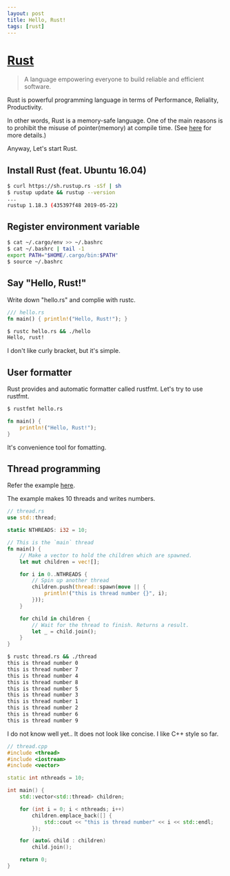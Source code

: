 ```yaml
---
layout: post
title: Hello, Rust!
tags: [rust]
---
```


# [Rust](https://www.rust-lang.org/)
> A language empowering everyone to build reliable and efficient software.

Rust is powerful programming language in terms of Performance, Reliality, Productivity. 

In other words, Rust is a memory-safe language. One of the main reasons is to prohibit the misuse of pointer(memory) at compile time. (See [here](https://doc.rust-lang.org/nomicon/meet-safe-and-unsafe.html#meet-safe-and-unsafe) for more details.)  

Anyway, Let's start Rust.

## Install Rust (feat. Ubuntu 16.04)
```sh
$ curl https://sh.rustup.rs -sSf | sh
$ rustup update && rustup --version
...
rustup 1.18.3 (435397f48 2019-05-22)
```

## Register environment variable
```sh
$ cat ~/.cargo/env >> ~/.bashrc
$ cat ~/.bashrc | tail -1
export PATH="$HOME/.cargo/bin:$PATH"
$ source ~/.bashrc
```

## Say "Hello, Rust!"
Write down "hello.rs" and complie with rustc.
```rust
/// hello.rs
fn main() { println!("Hello, Rust!"); }
```
```sh
$ rustc hello.rs && ./hello
Hello, rust!
```
I don't like curly bracket, but it's simple.  

## User formatter
Rust provides and automatic formatter called rustfmt. Let's try to use rustfmt.
```sh
$ rustfmt hello.rs
```
```rust
fn main() {
    println!("Hello, Rust!");
}
```
It's convenience tool for fomatting.

## Thread programming
Refer the example [here](https://doc.rust-lang.org/rust-by-example/std_misc/threads.html).

The example makes 10 threads and writes numbers.
```rust
// thread.rs
use std::thread;

static NTHREADS: i32 = 10;

// This is the `main` thread
fn main() {
    // Make a vector to hold the children which are spawned.
    let mut children = vec![];

    for i in 0..NTHREADS {
        // Spin up another thread
        children.push(thread::spawn(move || {
            println!("this is thread number {}", i);
        }));
    }

    for child in children {
        // Wait for the thread to finish. Returns a result.
        let _ = child.join();
    }
}
```
```sh
$ rustc thread.rs && ./thread
this is thread number 0
this is thread number 7
this is thread number 4
this is thread number 8
this is thread number 5
this is thread number 3
this is thread number 1
this is thread number 2
this is thread number 6
this is thread number 9
```

I do not know well yet.. It does not look like concise.
I like C++ style so far.

```cpp
// thread.cpp
#include <thread>
#include <iostream>
#include <vector>

static int nthreads = 10;

int main() {
    std::vector<std::thread> children;

    for (int i = 0; i < nthreads; i++)
        children.emplace_back([] {
            std::cout << "this is thread number" << i << std::endl;
        });

    for (auto& child : children)
        child.join();

    return 0;
}
```
